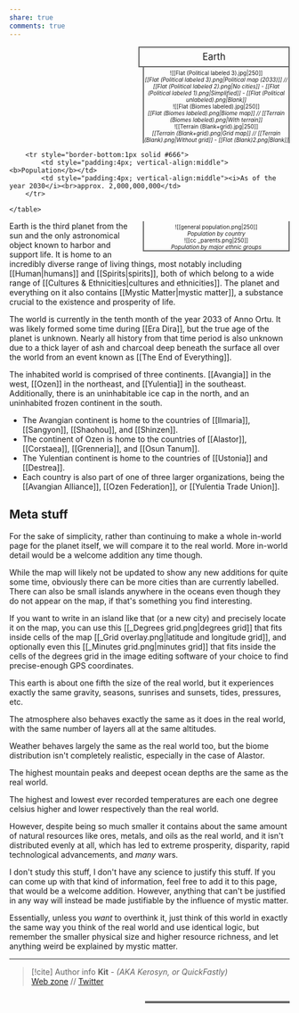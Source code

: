 ```yaml
---
share: true
comments: true
---
```

<div>
  <span style="float:right; width:260px; margin-left:14px; border:2px solid #666; line-height:1.5; font-size:larger; text-align:center; padding:4px">Earth</span>
  </div>

 <span style="float:right; clear:right; width:260px; margin-left:14px; border-left:2px solid #666; border-right:2px solid #666; border-collapse:collapse; text-align:center; padding-top:4px; font-size:10px">![[Flat (Political labeled 3).jpg|250]]<br><i>[[Flat (Political labeled 3).png|Political map (2033)]] // [[Flat (Political labeled 2).png|No cities]] - [[Flat (Political labeled 1).png|Simplified]] - [[Flat (Political unlabeled).png|Blank]]</i><br>![[Flat (Biomes labeled).jpg|250]]<br><i>[[Flat (Biomes labeled).png|Biome map]] // [[Terrain (Biomes labeled).png|With terrain]]</i><br>![[Terrain (Blank+grid).jpg|250]]<br><i>[[Terrain (Blank+grid).png|Grid map]] // [[Terrain (Blank).png|Without grid]] - [[Flat (Blank)2.png|Blank]]</i></span>

  <div class="" style="float:right; clear:right">
    <table class="" style="float:right; clear:right; width:260px; margin-left:14px; margin-bottom:0px; border:2px solid #666; border-collapse:collapse; line-height:1.5; font-size:small">
	
		<tr style="border-bottom:1px solid #666">
			<td style="padding:4px; vertical-align:middle"><b>Population</b></td>
			<td style="padding:4px; vertical-align:middle"><i>As of the year 2030</i><br>approx. 2,000,000,000</td>
		</tr>
	
    </table>
  </div>

  <span class="" style="float:right; clear:right; width:260px; margin-left:14px; margin-bottom:7px; border-left:2px solid #666; border-right:2px solid #666; border-bottom:2px solid #666; border-collapse:collapse; text-align:center; padding-top:4px; font-size:10px">![[general population.png|250]]<br><i>Population by country</i><br>![[cc _parents.png|250]]<br><i>Population by major ethnic groups</i></span>

Earth is the third planet from the sun and the only astronomical object known to harbor and support life. It is home to an incredibly diverse range of living things, most notably including [[Human|humans]] and [[Spirits|spirits]], both of which belong to a wide range of [[Cultures & Ethnicities|cultures and ethnicities]]. The planet and everything on it also contains [[Mystic Matter|mystic matter]], a substance crucial to the existence and prosperity of life.

The world is currently in the tenth month of the year 2033 of Anno Ortu. It was likely formed some time during [[Era Dira]], but the true age of the planet is unknown. Nearly all history from that time period is also unknown due to a thick layer of ash and charcoal deep beneath the surface all over the world from an event known as [[The End of Everything]].

The inhabited world is comprised of three continents. [[Avangia]] in the west, [[Ozen]] in the northeast, and [[Yulentia]] in the southeast. Additionally, there is an uninhabitable ice cap in the north, and an uninhabited frozen continent in the south.
	
- The Avangian continent is home to the countries of [[Ilmaria]], [[Sangyon]], [[Shaohou]], and [[Shinzen]].
- The continent of Ozen is home to the countries of [[Alastor]], [[Corstaea]], [[Grenneria]], and [[Osun Tanum]].
- The Yulentian continent is home to the countries of [[Ustonia]] and [[Destrea]].
- Each country is also part of one of three larger organizations, being the [[Avangian Alliance]], [[Ozen Federation]], or [[Yulentia Trade Union]].

## Meta stuff

For the sake of simplicity, rather than continuing to make a whole in-world page for the planet itself, we will compare it to the real world. More in-world detail would be a welcome addition any time though.

While the map will likely not be updated to show any new additions for quite some time, obviously there can be more cities than are currently labelled. There can also be small islands anywhere in the oceans even though they do not appear on the map, if that's something you find interesting.

If you want to write in an island like that (or a new city) and precisely locate it on the map, you can use this [[_Degrees grid.png|degrees grid]] that fits inside cells of the map [[_Grid overlay.png|latitude and longitude grid]], and optionally even this [[_Minutes grid.png|minutes grid]] that fits inside the cells of the degrees grid in the image editing software of your choice to find precise-enough GPS coordinates.

This earth is about one fifth the size of the real world, but it experiences exactly the same gravity, seasons, sunrises and sunsets, tides, pressures, etc.

The atmosphere also behaves exactly the same as it does in the real world, with the same number of layers all at the same altitudes.

Weather behaves largely the same as the real world too, but the biome distribution isn't completely realistic, especially in the case of Alastor.

The highest mountain peaks and deepest ocean depths are the same as the real world.

The highest and lowest ever recorded temperatures are each one degree celsius higher and lower respectively than the real world.

However, despite being so much smaller it contains about the same amount of natural resources like ores, metals, and oils as the real world, and it isn't distributed evenly at all, which has led to extreme prosperity, disparity, rapid technological advancements, and *many* wars.

I don't study this stuff, I don't have any science to justify this stuff. If you can come up with that kind of information, feel free to add it to this page, that would be a welcome addition. However, anything that can't be justified in any way will instead be made justifiable by the influence of mystic matter.

Essentially, unless you *want* to overthink it, just think of this world in exactly the same way you think of the real world and use identical logic, but remember the smaller physical size and higher resource richness, and let anything weird be explained by mystic matter.

-----
> [!cite] Author info
> **Kit** - *(AKA Kerosyn, or QuickFastly)*\
> [Web zone](https://kitabe.link) // [Twitter](https://twitter.com/Kerosyn_)